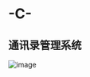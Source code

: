 # -C-
## 通讯录管理系统

![image](https://user-images.githubusercontent.com/57623095/174202044-bc7b32d1-3643-4e69-9ebc-b7d5dabb4f8e.png)
